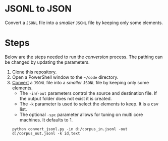 # JSONL to JSON

Convert a `JSONL` file into a _smaller_ `JSONL` file by keeping only some elements.

# Steps

Below are the steps needed to run the _conversion_ process.
The pathing can be changed by updating the parameters.

1. Clone this repository.
2. Open a PowerShell window to the `~/code` directory.
3. [Convert](../code/convert_jsonl.md) a `JSONL` file into a _smaller_ `JSONL` file by keeping only some elements.
   * The `-in`/`-out` parameters control the source and destination file.
     If the output folder does not exist it is created.
   * The `-k` parameter is used to select the elements to keep.
     It is a csv list.
   * The optional `-spc` parameter allows for tuning on multi core machines.
     It defaults to 1.
   ```{ps1}
   python convert_jsonl.py -in d:/corpus_in.jsonl -out d:/corpus_out.jsonl -k id,text
   ```
